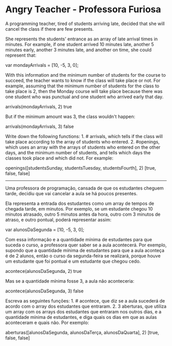 # Angry Teacher - Professora Furiosa

A programming teacher, tired of students arriving late, decided that she will cancel the class if there are few presents.

She represents the students' entrance as an array of late arrival times in minutes. For example, if one student arrived 10 minutes late, another 5 minutes early, another 3 minutes late, and another on time, she could represent that:

var mondayArrivals = [10, -5, 3, 0];

With this information and the minimum number of students for the course to succeed, the teacher wants to know if the class will take place or not. For example, assuming that the minimum number of students for the class to take place is 2, then the Monday course will take place because there was one student who was punctual and one student who arrived early that day. 

arrivals(mondayArrivals, 2)
true

But if the minimum amount was 3, the class wouldn't happen:

arrivals(mondayArrivals, 3)
false

Write down the following functions: 1. # arrivals, which tells if the class will take place according to the array of students who entered. 2. #openings, which uses an array with the arrays of students who entered on the other days, and the minimum number of students, and tells which days the classes took place and which did not. For example:

openings([studentsSunday, studentsTuesday, studentsFourth], 2)
[true, false, false]




______________________________________________________________________________________________________________________________________
Uma professora de programação, cansada de que os estudantes cheguem tarde, decidiu que vai cancelar a aula se há poucos presentes.

Ela representa a entrada dos estudantes como um array de tempos de chegada tarde, em minutos. Por exemplo, se um estudante chegou 10 minutos atrasado, outro 5 minutos antes da hora, outro com 3 minutos de atraso, e outro pontual, poderá representar assim:

var alunosDaSegunda = [10, -5, 3, 0];

Com essa informação e a quantidade mínima de estudantes para que suceda o curso, a professora quer saber se a aula acontecerá. Por exemplo, supondo que a quantidade mínima de estudantes para que a aula aconteça é de 2 alunos, então o curso da segunda-feira se realizará, porque houve um estudante que foi pontual e um estudante que chegou cedo.

 acontece(alunosDaSegunda, 2)
true

Mas se a quantidade mínima fosse 3, a aula não aconteceria:

 acontece(alunosDaSegunda, 3)
false

Escreva as seguintes funções: 1. # acontece, que diz se a aula sucederá de acordo com o array dos estudantes que entraram. 2. 3 aberturas, que utiliza um array com os arrays dos estudantes que entraram nos outros dias, e a quantidade mínima de estudantes, e diga quais os dias em que as aulas aconteceram e quais não. Por exemplo:

aberturas([alunosDaSegunda, alunosDaTerça, alunosDaQuarta], 2)
[true, false, false]


